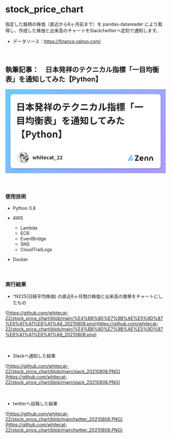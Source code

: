 # stock_price_chart

指定した銘柄の株価（直近から6ヶ月前まで）を pandas-datareader により取得し、作成した株価と出来高のチャートをSlack/twitterへ定刻で通知します。

- データソース：https://finance.yahoo.com/

　

## 執筆記事：　日本発祥のテクニカル指標「一目均衡表」を通知してみた【Python】

<a href="https://zenn.dev/whitecat_22/articles/344d60b810b77b">
  <img src="https://github.com/whitecat-22/stock_price_chart/blob/main/zenn.png">
</a>

　

### 使用技術

- Python 3.8

- AWS
  - Lambda
  - ECR
  - EventBridge
  - SNS
  - CloudTrailLogs

- Docker

　

### 実行結果

- ^N225(日経平均株価) の直近6ヶ月間の株価と出来高の推移をチャートにしたもの

![https://github.com/whitecat-22/stock_price_chart/blob/main/%E4%B8%80%E7%9B%AE%E5%9D%87%E8%A1%A1%E8%A1%A8_20210808.png](https://github.com/whitecat-22/stock_price_chart/blob/main/%E4%B8%80%E7%9B%AE%E5%9D%87%E8%A1%A1%E8%A1%A8_20210808.png)

　

- Slackへ通知した結果

![https://github.com/whitecat-22/stock_price_chart/blob/main/slack_20210808.PNG](https://github.com/whitecat-22/stock_price_chart/blob/main/slack_20210808.PNG)

　

- twitterへ投稿した結果

![https://github.com/whitecat-22/stock_price_chart/blob/main/twitter_20210808.PNG](https://github.com/whitecat-22/stock_price_chart/blob/main/twitter_20210808.PNG)
